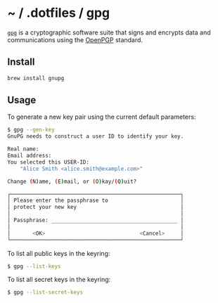 # ~ / .dotfiles / gpg

[`gpg`](https://gnupg.org/) is a cryptographic software suite that signs and
encrypts data and communications using the [OpenPGP](https://datatracker.ietf.org/doc/html/rfc4880)
standard.

## Install

```sh
brew install gnupg
```

## Usage

To generate a new key pair using the current default parameters:

```bash
$ gpg --gen-key
GnuPG needs to construct a user ID to identify your key.

Real name: 
Email address: 
You selected this USER-ID:
    "Alice Smith <alice.smith@example.com>"

Change (N)ame, (E)mail, or (O)kay/(Q)uit? 

┌──────────────────────────────────────────────────────┐
│ Please enter the passphrase to                       │
│ protect your new key                                 │
│                                                      │
│ Passphrase: ________________________________________ │
│                                                      │
│       <OK>                              <Cancel>     │
└──────────────────────────────────────────────────────┘
```

To list all public keys in the keyring:

```bash
$ gpg --list-keys
```

To list all secret keys in the keyring:

```bash
$ gpg --list-secret-keys
```
